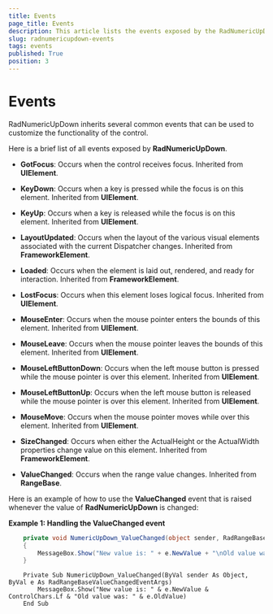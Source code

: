 ```yaml
---
title: Events
page_title: Events
description: This article lists the events exposed by the RadNumericUpDown.
slug: radnumericupdown-events
tags: events
published: True
position: 3
---
```


# Events

RadNumericUpDown inherits several common events that can be used to customize the functionality of the control.

Here is a brief list of all events exposed by __RadNumericUpDown__.

* __GotFocus__: Occurs when the control receives focus. Inherited from **UIElement**.

* __KeyDown__: Occurs when a key is pressed while the focus is on this element. Inherited from **UIElement**.

* __KeyUp__: Occurs when a key is released while the focus is on this element. Inherited from **UIElement**.

* __LayoutUpdated__: Occurs when the layout of the various visual elements associated with the current Dispatcher changes. Inherited from **FrameworkElement**.

* __Loaded__: Occurs when the element is laid out, rendered, and ready for interaction. Inherited from **FrameworkElement**.

* __LostFocus__: Occurs when this element loses logical focus. Inherited from **UIElement**.

* __MouseEnter__: Occurs when the mouse pointer enters the bounds of this element. Inherited from **UIElement**.

* __MouseLeave__: Occurs when the mouse pointer leaves the bounds of this element. Inherited from **UIElement**.

* __MouseLeftButtonDown__: Occurs when the left mouse button is pressed while the mouse pointer is over this element. Inherited from **UIElement**.

* __MouseLeftButtonUp__: Occurs when the left mouse button is released while the mouse pointer is over this element. Inherited from **UIElement**.

* __MouseMove__: Occurs when the mouse pointer moves while over this element. Inherited from **UIElement**.

* __SizeChanged__: Occurs when either the ActualHeight or the ActualWidth properties change value on this element. Inherited from **FrameworkElement**.

* __ValueChanged__: Occurs when the range value changes. Inherited from **RangeBase**.

Here is an example of how to use the __ValueChanged__ event that is raised whenever the value of __RadNumericUpDown__ is changed:

__Example 1: Handling the ValueChanged event__

```C#
	private void NumericUpDown_ValueChanged(object sender, RadRangeBaseValueChangedEventArgs e)
	{
		MessageBox.Show("New value is: " + e.NewValue + "\nOld value was: " + e.OldValue);
	}
```
```VB.NET
	Private Sub NumericUpDown_ValueChanged(ByVal sender As Object, ByVal e As RadRangeBaseValueChangedEventArgs)
		MessageBox.Show("New value is: " & e.NewValue & ControlChars.Lf & "Old value was: " & e.OldValue)
	End Sub
```
